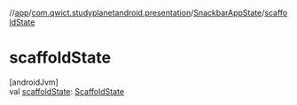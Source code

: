 //[app](../../../index.md)/[com.qwict.studyplanetandroid.presentation](../index.md)/[SnackbarAppState](index.md)/[scaffoldState](scaffold-state.md)

# scaffoldState

[androidJvm]\
val [scaffoldState](scaffold-state.md): [ScaffoldState](https://developer.android.com/reference/kotlin/androidx/compose/material/ScaffoldState.html)
